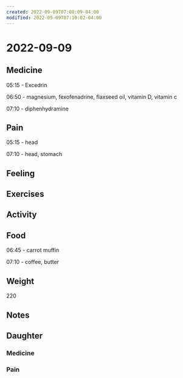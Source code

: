 ```yaml
---
created: 2022-09-09T07:08:09-04:00
modified: 2022-09-09T07:10:02-04:00
---
```


# 2022-09-09

## Medicine

05:15 - Excedrin

06:50 - magnesium, fexofenadrine, flaxseed oil, vitamin D, vitamin c 

07:10 - diphenhydramine

## Pain

05:15 - head

07:10 - head, stomach 

## Feeling


## Exercises


## Activity


## Food

06:45 - carrot muffin

07:10 - coffee, butter 

## Weight

220

## Notes


## Daughter


### Medicine


### Pain
